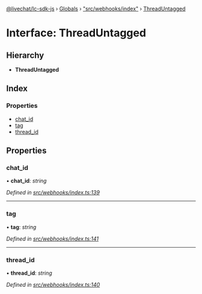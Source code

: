 [@livechat/lc-sdk-js](../README.md) › [Globals](../globals.md) › ["src/webhooks/index"](../modules/_src_webhooks_index_.md) › [ThreadUntagged](_src_webhooks_index_.threaduntagged.md)

# Interface: ThreadUntagged

## Hierarchy

* **ThreadUntagged**

## Index

### Properties

* [chat_id](_src_webhooks_index_.threaduntagged.md#chat_id)
* [tag](_src_webhooks_index_.threaduntagged.md#tag)
* [thread_id](_src_webhooks_index_.threaduntagged.md#thread_id)

## Properties

###  chat_id

• **chat_id**: *string*

*Defined in [src/webhooks/index.ts:139](https://github.com/livechat/lc-sdk-js/blob/d0a32c0/src/webhooks/index.ts#L139)*

___

###  tag

• **tag**: *string*

*Defined in [src/webhooks/index.ts:141](https://github.com/livechat/lc-sdk-js/blob/d0a32c0/src/webhooks/index.ts#L141)*

___

###  thread_id

• **thread_id**: *string*

*Defined in [src/webhooks/index.ts:140](https://github.com/livechat/lc-sdk-js/blob/d0a32c0/src/webhooks/index.ts#L140)*
